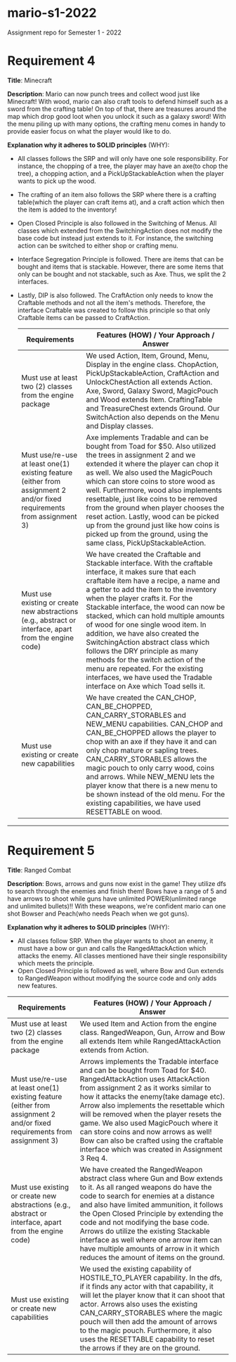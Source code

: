 # mario-s1-2022

Assignment repo for Semester 1 - 2022  
# Requirement 4  

**Title**: Minecraft

**Description**: Mario can now punch trees and collect wood just like Minecraft! With wood, mario can also craft
tools to defend himself such as a sword from the crafting table! On top of that, there are treasures around the map which drop good loot
when you unlock it such as a galaxy sword! With the menu piling up with many options, the crafting menu comes in handy to provide easier focus on what the player would like to do.

**Explanation why it adheres to SOLID principles** (WHY):
- All classes follows the SRP and will only have one sole responsibility. For instance, the chopping of a tree, the player may have an axe(to chop the tree), a chopping action, and a PickUpStackableAction when the player wants to pick up the wood.
- The crafting of an item also follows the SRP where there is a crafting table(which the player can craft items at), and a craft action which then the item is added to the inventory!
- Open Closed Principle is also followed in the Switching of Menus. All classes which extended from the SwitchingAction does not modify the base code but instead just extends to it. For instance, the switching action can be switched to either shop or crafting menu.
- Interface Segregation Principle is followed. There are items that can be bought and items that is stackable. However, there are some items that only can be bought and not stackable, such as Axe. Thus, we split the 2 interfaces.
- Lastly, DIP is also followed. The CraftAction only needs to know the Craftable methods and not all the item's methods. Therefore, the interface Craftable was created to follow this principle so that only Craftable items can be passed to CraftAction.

    | Requirements                                                                                                            | Features (HOW) / Your Approach / Answer                                                                                                                               |
    | ----------------------------------------------------------------------------------------------------------------------- | --------------------------------------------------------------------------------------------------------------------------------------------------------------------- |
    | Must use at least two (2) classes from the engine package                                                               | We used Action, Item, Ground, Menu, Display in the engine class. ChopAction, PickUpStackableAction, CraftAction and UnlockChestAction all extends Action. Axe, Sword, Galaxy Sword, MagicPouch and Wood extends Item. CraftingTable and TreasureChest extends Ground. Our SwitchAction also depends on the Menu and Display classes. |
    | Must use/re-use at least one(1) existing feature (either from assignment 2 and/or fixed requirements from assignment 3) | Axe implements Tradable and can be bought from Toad for $50. Also utilized the trees in assignment 2 and we extended it where the player can chop it as well. We also used the MagicPouch which can store coins to store wood as well. Furthermore, wood also implements resettable, just like coins to be removed from the ground when player chooses the reset action. Lastly, wood can be picked up from the ground just like how coins is picked up from the ground, using the same class, PickUpStackableAction.                                                                                                                                                           |
    | Must use existing or create new abstractions (e.g., abstract or interface, apart from the engine code)                  |   We have created the Craftable and Stackable interface. With the craftable interface, it makes sure that each craftable item have a recipe, a name and a getter to add the item to the inventory when the player crafts it. For the Stackable interface, the wood can now be stacked, which can hold multiple amounts of wood for one single wood item. In addition, we have also created the SwitchingAction abstract class which follows the DRY principle as many methods for the switch action of the menu are repeated. For the existing interfaces, we have used the Tradable interface on Axe which Toad sells it.                                                                                                                                                         |
    | Must use existing or create new capabilities                                                                            |  We have created the CAN_CHOP, CAN_BE_CHOPPED, CAN_CARRY_STORABLES and NEW_MENU capabilities. CAN_CHOP and CAN_BE_CHOPPED allows the player to chop with an axe if they have it and can only chop mature or sapling trees. CAN_CARRY_STORABLES allows the magic pouch to only carry wood, coins and arrows. While NEW_MENU lets the player know that there is a new menu to be shown instead of the old menu. For the existing capabilities, we have used RESETTABLE on wood.                                                                                                                                                              |

---

# Requirement 5

**Title**:
Ranged Combat

**Description**:
Bows, arrows and guns now exist in the game! They utilize dfs to search through the enemies and finish them! Bows have a range of 5 and have arrows to shoot while guns have unlimited POWER(unlimited range and unlimited bullets)!! With these weapons, we're confident mario can one shot Bowser and Peach(who needs Peach when we got guns).

**Explanation why it adheres to SOLID principles** (WHY):
- All classes follow SRP. When the player wants to shoot an enemy, it must have a bow or gun and calls the RangedAttackAction which attacks the enemy. All classes mentioned have their single responsibility which meets the principle.
- Open Closed Principle is followed as well, where Bow and Gun extends to RangedWeapon without modifying the source code and only adds new features.

| Requirements                                                                                                            | Features (HOW) / Your Approach / Answer                                                                                                                               |
| ----------------------------------------------------------------------------------------------------------------------- | --------------------------------------------------------------------------------------------------------------------------------------------------------------------- |
| Must use at least two (2) classes from the engine package                                                               |We used Item and Action from the engine class. RangedWeapon, Gun, Arrow and Bow all extends Item while RangedAttackAction extends from Action. |
| Must use/re-use at least one(1) existing feature (either from assignment 2 and/or fixed requirements from assignment 3) | Arrows implements the Tradable interface and can be bought from Toad for $40. RangedAttackAction uses AttackAction from assignment 2 as it works similar to how it attacks the enemy(take damage etc). Arrow also implements the resettable which will be removed when the player resets the game. We also used MagicPouch where it can store coins and now arrows as well! Bow can also be crafted using the craftable interface which was created in Assignment 3 Req 4.                                                                                                                                                      |
| Must use existing or create new abstractions (e.g., abstract or interface, apart from the engine code)                  |  We have created the RangedWeapon abstract class where Gun and Bow extends to it. As all ranged weapons do have the code to search for enemies at a distance and also have limited ammunition, it follows the Open Closed Principle by extending the code and not modifying the base code. Arrows do utilize the existing Stackable interface as well where one arrow item can have multiple amounts of arrow in it which reduces the amount of items on the ground.                                                                                                                                                            |
| Must use existing or create new capabilities                                                                            |  We used the existing capability of HOSTILE_TO_PLAYER capability. In the dfs, if it finds any actor with that capability, it will let the player know that it can shoot that actor. Arrows also uses the existing CAN_CARRY_STORABLES where the magic pouch will then add the amount of arrows to the magic pouch. Furthermore, it also uses the RESETTABLE capability to reset the arrows if they are on the ground.                                                                                                                                                                     |
